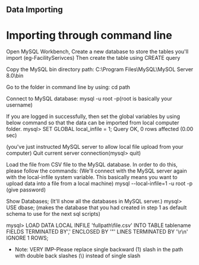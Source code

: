 ## Data Importing

# Importing through command line
Open MySQL Workbench, Create a new database to store the tables you'll import (eg-FacilitySerivces) Then create the table using CREATE query

Copy the MySQL bin directory path: C:\Program Files\MySQL\MySOL Server 8.0\bin

Go to the folder in command line by using: cd path

Connect to MySQL database: mysql -u root -p(root is basically your username)

If you are logged in successfully, then set the global variables by using below command so that the data can be imported from local computer folder.
mysql> SET GLOBAL local_infile = 1;
Query OK, 0 rows affected (0.00 sec)

(you've just instructed MySQL server to allow local file upload from your computer)
Quit current server connection(mysql> quit)

Load the file from CSV file to the MySQL database. In order to do this, please follow the commands: 
(We'll connect with the MySQL server again with the local-infile system variable. This basically means you want to upload data into a file from a local machine)
mysql --local-infile=1 -u root -p (give password)

Show Databases; (It'll show all the databases in MySQL server.)
mysql> USE dbase; (makes the database that you had created in step 1 as default schema to use for the next sql scripts)

mysql> LOAD DATA LOCAL INFILE 'fullpath\\file.csv'
INTO TABLE tablename
FIELDS TERMINATED BY','
ENCLOSED BY '"'
LINES TERMINATED BY '\r\n' IGNORE 1 ROWS;

* Note: VERY IMP-Please replace single backward (1) slash in the path with double back slashes (\\) instead of single slash